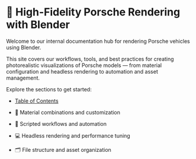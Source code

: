 # 🚗 High-Fidelity Porsche Rendering with Blender

Welcome to our internal documentation hub for rendering Porsche vehicles using Blender.

This site covers our workflows, tools, and best practices for creating photorealistic visualizations of Porsche models — from material configuration and headless rendering to automation and asset management.


Explore the sections to get started:

- [Table of Contents](W&S%20-%20Blender%20scripting%20documentation.md)

- 🎨 Material combinations and customization
- 🧠 Scripted workflows and automation
- 💻 Headless rendering and performance tuning
- 🗂️ File structure and asset organization


